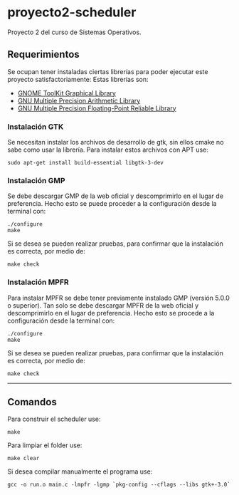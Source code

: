 # proyecto2-scheduler
Proyecto 2 del curso de Sistemas Operativos.

## Requerimientos
Se ocupan tener instaladas ciertas librerías para poder ejecutar este proyecto satisfactoriamente: Estas librerías son:
 *  [GNOME ToolKit Graphical Library](https://www.gtk.org/)
 *  [GNU Multiple Precision Arithmetic Library](https://gmplib.org/)
 *  [GNU Multiple Precision Floating-Point Reliable Library](https://www.mpfr.org/)

### Instalación GTK
Se necesitan instalar los archivos de desarrollo de gtk, sin ellos cmake no sabe como usar la librería. Para instalar estos archivos con APT use:

    sudo apt-get install build-essential libgtk-3-dev

### Instalación GMP
Se debe descargar GMP de la web oficial y descomprimirlo en el lugar de preferencia. Hecho esto se puede proceder a la configuración desde la terminal con:

    ./configure
    make

Si se desea se pueden realizar pruebas, para confirmar que la instalación es correcta, por medio de:

    make check

### Instalación MPFR
Para instalar MPFR se debe tener previamente instalado GMP (versión 5.0.0 o superior). Tan solo se debe descargar MPFR de la web oficial y descomprimirlo en el lugar de preferencia. Hecho esto se procede a la configuración desde la terminal con:

    ./configure
    make

Si se desea se pueden realizar pruebas, para confirmar que la instalación es correcta, por medio de:

    make check
---
## Comandos
Para construir el scheduler use:

    make

Para limpiar el folder use:

    make clear

Si desea compilar manualmente el programa use:

    gcc -o run.o main.c -lmpfr -lgmp `pkg-config --cflags --libs gtk+-3.0`
